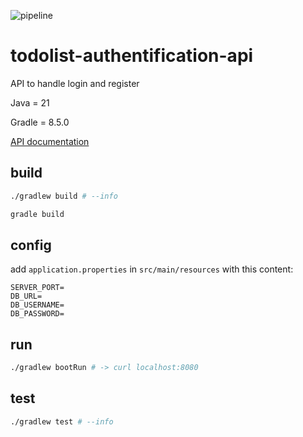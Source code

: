 ![pipeline](https://gitlab.com/todolist-micro-services/todolist-authentification-api/badges/master/pipeline.svg)

# todolist-authentification-api

API to handle login and register

Java = 21

Gradle = 8.5.0

[API documentation](https://area-api.postman.co/workspace/Pad'workplace~c06a04b9-d1ce-4a4d-8dc0-20c453ca7fae/api/ce31f1a3-1513-4d82-8868-239cb39c227a?action=share&creator=15037258)

## build

```bash
./gradlew build # --info

gradle build
```

## config

add ```application.properties``` in ```src/main/resources``` with this content:

```properties
SERVER_PORT=
DB_URL=
DB_USERNAME=
DB_PASSWORD=
```

## run

```bash
./gradlew bootRun # -> curl localhost:8080
```

## test

```bash
./gradlew test # --info
```
